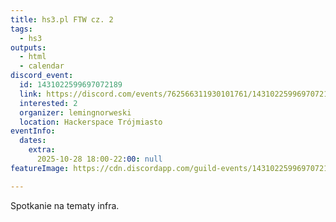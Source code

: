 ```yaml
---
title: hs3.pl FTW cz. 2
tags:
  - hs3
outputs:
  - html
  - calendar
discord_event:
  id: 1431022599697072189
  link: https://discord.com/events/762566311930101761/1431022599697072189
  interested: 2
  organizer: lemingnorweski
  location: Hackerspace Trójmiasto
eventInfo:
  dates:
    extra:
      2025-10-28 18:00-22:00: null
featureImage: https://cdn.discordapp.com/guild-events/1431022599697072189/b1611cdd8b0c2066d7c8573159b5f4ef.png?size=1024

---
```


Spotkanie na tematy infra.
